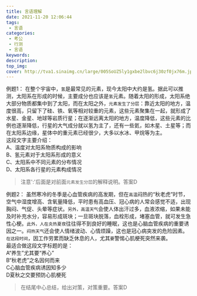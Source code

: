 ```yaml
---
title: 言语理解
date: 2021-11-20 12:06:44
tags:
 - 言语
categories:
 - 考公
 - 行测
 - 言语
keywords:
description:
top_img:
cover: http://tva1.sinaimg.cn/large/005SoUZ5ly1gxbe2lbvc6j30zf0jx76m.jpg
---
```


例题1：
在整个宇宙中，`氢`是最常见的元素，现今太阳中大约是氢。据此可以推测，太阳系在形成的时候，主要成分也应该是`氢`元素。随着太阳的形成，太阳系绝大部分物质都集中到了太阳，而在太阳之外，`元素发生了分层`：靠近太阳的地方，温度很高，只留下了硅、铁、氧等相对较重的元素，这些元素聚集在一起，就形成了水星、金星、地球等岩质行星；在逐渐远离太阳的地方，温度降低，这些元素的比例也逐渐降低，行星的大气成分就以氢为主了，还有一些氦，如木星、土星等；而在太阳系边缘，星体中的重元素已经很少，大多以水冰、甲烷等为主。  
这段文字主要介绍：  
A、温度对太阳系物质构成的影响  
B、氢元素对于太阳系形成的意义  
C、太阳系中不同元素的分布情况  
D、太阳系各行星的元素构成情况

> 注意':'后面是对前面`元素发生分层`的解释说明。答案D

例题2：
虽然寒冷的冬季是心血管疾病的高发期，但在`高温`闷热的“秋老虎”时节，空气中湿度增高、含氧量降低，平时患有高血压、冠心病的人常会感觉不适，出现胸闷、气促、头晕等症状。`另外，高温天气`会使人体出汗过多，血液浓缩，如果未能及时补充水分，容易形成斑块；一旦斑块脱落，血栓形成，堵塞血管，就可发生急性心梗。`此外，人在炎热夏夜`往往得不到良好的睡眠，这也是心脑血管疾病的重要诱因之一。`闷热天气`还会使人情绪波动、心情烦躁，这也是冠心病突发的危险因素。`在这段时间`，因工作劳累而缺乏休息的人，尤其`要`警惕心肌梗死突然来袭。  
最适合做这段文字标题的是：  
A“养生”尤其要“养心”  
B“秋老虎”之名因何而来  
C心脑血管疾病诱因知多少  
D夏秋之交要预防心肌梗死

> 在结尾中心总结，给出对策，对策重要。答案D